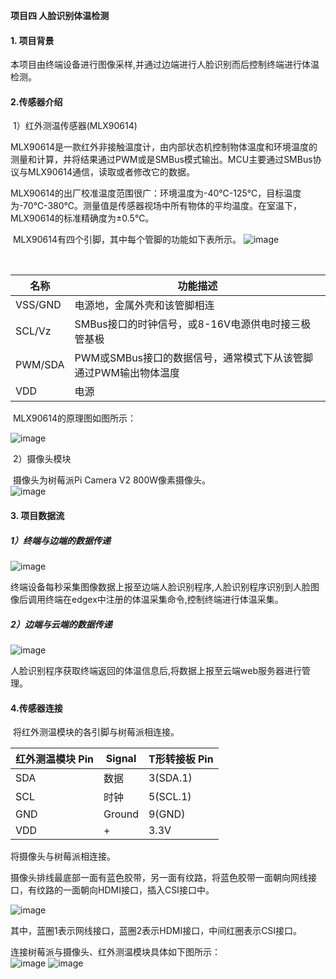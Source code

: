 **项目四 人脸识别体温检测**

#### 1. 项目背景

​		本项目由终端设备进行图像采样,并通过边端进行人脸识别而后控制终端进行体温检测。

#### 2.传感器介绍

​      1）红外测温传感器(MLX90614)

​		MLX90614是一款红外非接触温度计，由内部状态机控制物体温度和环境温度的测量和计算，并将结果通过PWM或是SMBus模式输出。MCU主要通过SMBus协议与MLX90614通信，读取或者修改它的数据。

​		MLX90614的出厂校准温度范围很广：环境温度为-40℃-125℃，目标温度为-70℃-380℃。测量值是传感器视场中所有物体的平均温度。在室温下，MLX90614的标准精确度为±0.5℃。

​		MLX90614有四个引脚，其中每个管脚的功能如下表所示。
![image](https://github.com/studyForCode/edgeComputer/assets/135931802/0a31abc8-3b59-49bd-9b3b-3b19e8f8c26e)



​		

| 名称    | 功能描述                                                     |
| ------- | ------------------------------------------------------------ |
| VSS/GND | 电源地，金属外壳和该管脚相连                                 |
| SCL/Vz  | SMBus接口的时钟信号，或8-16V电源供电时接三极管基极           |
| PWM/SDA | PWM或SMBus接口的数据信号，通常模式下从该管脚通过PWM输出物体温度 |
| VDD     | 电源                                                         |

​		MLX90614的原理图如图所示：		

![image](https://github.com/studyForCode/edgeComputer/assets/135931802/0509e3a9-1aaa-4c46-b821-d57f8b898a9f)


​		2）摄像头模块

​		摄像头为树莓派Pi Camera V2 800W像素摄像头。<br>
![image](https://github.com/studyForCode/edgeComputer/assets/135931802/56fd19f9-ebf9-42da-b4a1-8a0c1f2def74)



#### 3. 项目数据流

##### 1）终端与边端的数据传递
![image](https://github.com/studyForCode/edgeComputer/assets/135931802/77e6f746-2801-43a4-bc75-a5a8acdaf67e)

 

​		终端设备每秒采集图像数据上报至边端人脸识别程序,人脸识别程序识别到人脸图像后调用终端在edgex中注册的体温采集命令,控制终端进行体温采集。

##### 2）边端与云端的数据传递

 ![image](https://github.com/studyForCode/edgeComputer/assets/135931802/c573b722-a8f6-41b1-9135-f77b91be25d3)


​		人脸识别程序获取终端返回的体温信息后,将数据上报至云端web服务器进行管理。

#### 4.传感器连接

​		将红外测温模块的各引脚与树莓派相连接。

| 红外测温模块 Pin | Signal | T形转接板 Pin |
| ---------------- | ------ | ------------- |
| SDA              | 数据   | 3(SDA.1)      |
| SCL              | 时钟   | 5(SCL.1)      |
| GND              | Ground | 9(GND)        |
| VDD              | +      | 3.3V          |

将摄像头与树莓派相连接。

摄像头排线最底部一面有蓝色胶带，另一面有纹路，将蓝色胶带一面朝向网线接口，有纹路的一面朝向HDMI接口，插入CSI接口中。

![image](https://github.com/studyForCode/edgeComputer/assets/135931802/5751f370-9517-4240-9254-4f6fe5ed5961)


其中，蓝圈1表示网线接口，蓝圈2表示HDMI接口，中间红圈表示CSI接口。

连接树莓派与摄像头、红外测温模块具体如下图所示：<br>
![image](https://github.com/studyForCode/edgeComputer/assets/135931802/90fa08f5-e295-4954-ba3b-dee76060bd2b)
![image](https://github.com/studyForCode/edgeComputer/assets/135931802/1a775317-98e2-49d6-8ab1-414769889642)

